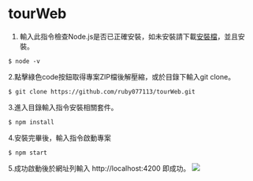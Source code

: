 # tourWeb

1. 輸入此指令檢查Node.js是否已正確安裝，如未安裝請下載[安裝檔](https://nodejs.org/zh-tw/download/)，並且安裝。
```
$ node -v
```
2.點擊綠色code按鈕取得專案ZIP檔後解壓縮，或於目錄下輸入git clone。
```
$ git clone https://github.com/ruby077113/tourWeb.git
```
3.進入目錄輸入指令安裝相關套件。
```
$ npm install
```
4.安裝完畢後，輸入指令啟動專案
```
$ npm start
```
5.成功啟動後於網址列輸入 http://localhost:4200 即成功。
![](https://i.imgur.com/9xeU3co.png)
> 